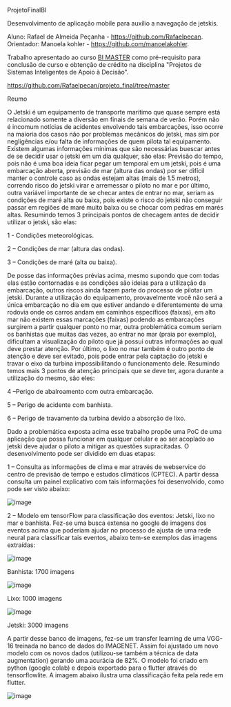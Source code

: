 ProjetoFinalBI

Desenvolvimento de aplicação mobile para auxílio a navegação de jetskis.

Aluno: Rafael de Almeida Peçanha - https://github.com/Rafaelpecan.
Orientador: Manoela kohler - https://github.com/manoelakohler.


Trabalho apresentado ao curso [BI MASTER](https://ica.puc-rio.ai/bi-master) como pré-requisito para conclusão de curso e obtenção de crédito na disciplina "Projetos de Sistemas Inteligentes de Apoio à Decisão".

https://github.com/Rafaelpecan/projeto_final/tree/master

Reumo

O Jetski é um equipamento de transporte marítimo que quase sempre está relacionado somente a diversão em finais de semana de verão. Porém não é incomum notícias de acidentes envolvendo tais embarcações, isso ocorre na maioria dos casos não por problemas mecânicos do jetski, mas sim por negligências e/ou falta de informações de quem pilota tal equipamento. Existem algumas informações mínimas que são necessárias buescar antes de se decidir usar o jetski em um dia qualquer, são elas: Previsão do tempo, pois não é uma boa ideia ficar pegar um temporal em um jetski, pois é uma embarcação aberta, previsão de mar (altura das ondas) por ser difícil manter o controle caso as ondas estejam altas (mais de 1.5 metros), correndo risco do jetski virar e arremessar o piloto no mar e por último, outra variável importante de se checar antes de entrar no mar, seriam as condições de maré alta ou baixa, pois existe o risco do jetski não conseguir passar em regiões de maré muito baixa ou se chocar com pedras em marés altas. Resumindo temos 3 principais pontos de checagem antes de decidir utilizar o jetski, são elas:

1 - Condições meteorológicas.

2 – Condições de mar (altura das ondas).

3 – Condições de maré (alta ou baixa).


De posse das informações prévias acima, mesmo supondo que com todas elas estão contornadas e as condições são ideias para a utilização da embarcação, outros riscos ainda fazem parte do processo de pilotar um jetski. Durante a utilização do equipamento, provavelmente você não será a única embarcação no dia em que estiver andando e diferentemente de uma rodovia onde os carros andam em caminhos específicos (faixas), em alto mar não existem essas marcações (faixas) podendo as embarcações surgirem a partir qualquer ponto no mar, outra problemática comum seriam os banhistas que muitas das vezes, ao entrar no mar (praia por exemplo), dificultam a visualização do piloto que já possui outras informações ao qual deve prestar atenção. Por último, o lixo no mar também é outro ponto de atenção e deve ser evitado, pois pode entrar pela captação do jetski e travar o eixo da turbina impossibilitando o funcionamento dele. Resumindo temos mais 3 pontos de atenção principais que se deve ter, agora durante a utilização do mesmo, são eles:

4 –Perigo de abalroamento com outra embarcação.

5 – Perigo de acidente com banhista.

6 – Perigo de travamento da turbina devido a absorção de lixo.

Dado a problemática exposta acima esse trabalho propõe uma PoC de uma aplicação que possa funcionar em qualquer celular e ao ser acoplado ao jetski deve ajudar o piloto a mitigar as questões supracitadas. O desenvolvimento pode ser dividido em duas etapas:

1 – Consulta as informações de clima e mar através de webservice do centro de previsão de tempo e estudos climáticos (CPTEC). A partir dessa consulta um painel explicativo com tais informações foi desenvolvido, como pode ser visto abaixo:

  
   ![image](https://user-images.githubusercontent.com/44373449/139498277-02193bfc-d97b-4460-a479-6fd454bd1190.png)
   
2 – Modelo em tensorFlow para classificação dos eventos: Jetski, lixo no mar e banhista. Fez-se uma busca extensa no google de imagens dos eventos acima que poderiam ajudar no processo de ajusta de uma rede neural para classificar tais eventos, abaixo tem-se exemplos das imagens extraídas:

![image](https://user-images.githubusercontent.com/44373449/139498518-67742e39-e1bd-4b99-b94b-20516550b30f.png)

Banhista: 1700 imagens

![image](https://user-images.githubusercontent.com/44373449/139499846-5d1dea4e-c72b-43a4-a167-3b9e38e39364.png)

Lixo: 1000 imagens

![image](https://user-images.githubusercontent.com/44373449/139499891-1cb4c036-9b11-4454-8b6d-01ac0d80968e.png)

Jetski: 3000 imagens

A partir desse banco de imagens, fez-se um transfer learning de uma VGG-16 treinada no banco de dados do IMAGENET. Assim foi ajustado um novo modelo com os novos dados (utilizou-se também a técnica de data augmentation) gerando uma acurácia de 82%. O modelo foi criado em python (google colab) e depois exportado para o flutter através do tensorflowlite. A imagem abaixo ilustra uma classificação feita pela rede em flutter.

![image](https://user-images.githubusercontent.com/44373449/139499936-0a2abbbe-ba84-482f-8c4e-bc973135774c.png)








